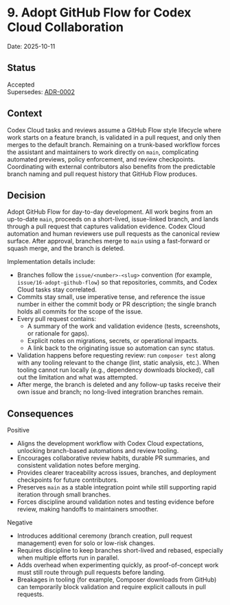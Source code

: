 # 9. Adopt GitHub Flow for Codex Cloud Collaboration

Date: 2025-10-11

## Status

Accepted  
Supersedes: [ADR-0002](0002-adopt-trunk-based-development-workflow.md)

## Context

Codex Cloud tasks and reviews assume a GitHub Flow style lifecycle where work starts on a feature branch, is validated in a pull request, and only then merges to the default branch. Remaining on a trunk-based workflow forces the assistant and maintainers to work directly on `main`, complicating automated previews, policy enforcement, and review checkpoints. Coordinating with external contributors also benefits from the predictable branch naming and pull request history that GitHub Flow produces.

## Decision

Adopt GitHub Flow for day-to-day development. All work begins from an up-to-date `main`, proceeds on a short-lived, issue-linked branch, and lands through a pull request that captures validation evidence. Codex Cloud automation and human reviewers use pull requests as the canonical review surface. After approval, branches merge to `main` using a fast-forward or squash merge, and the branch is deleted.

Implementation details include:

-   Branches follow the `issue/<number>-<slug>` convention (for example, `issue/16-adopt-github-flow`) so that repositories, commits, and Codex Cloud tasks stay correlated.
-   Commits stay small, use imperative tense, and reference the issue number in either the commit body or PR description; the single branch holds all commits for the scope of the issue.
-   Every pull request contains:
    -   A summary of the work and validation evidence (tests, screenshots, or rationale for gaps).
    -   Explicit notes on migrations, secrets, or operational impacts.
    -   A link back to the originating issue so automation can sync status.
-   Validation happens before requesting review: run `composer test` along with any tooling relevant to the change (lint, static analysis, etc.). When tooling cannot run locally (e.g., dependency downloads blocked), call out the limitation and what was attempted.
-   After merge, the branch is deleted and any follow-up tasks receive their own issue and branch; no long-lived integration branches remain.

## Consequences

Positive

-   Aligns the development workflow with Codex Cloud expectations, unlocking branch-based automations and review tooling.
-   Encourages collaborative review habits, durable PR summaries, and consistent validation notes before merging.
-   Provides clearer traceability across issues, branches, and deployment checkpoints for future contributors.
-   Preserves `main` as a stable integration point while still supporting rapid iteration through small branches.
-   Forces discipline around validation notes and testing evidence before review, making handoffs to maintainers smoother.

Negative

-   Introduces additional ceremony (branch creation, pull request management) even for solo or low-risk changes.
-   Requires discipline to keep branches short-lived and rebased, especially when multiple efforts run in parallel.
-   Adds overhead when experimenting quickly, as proof-of-concept work must still route through pull requests before landing.
-   Breakages in tooling (for example, Composer downloads from GitHub) can temporarily block validation and require explicit callouts in pull requests.
